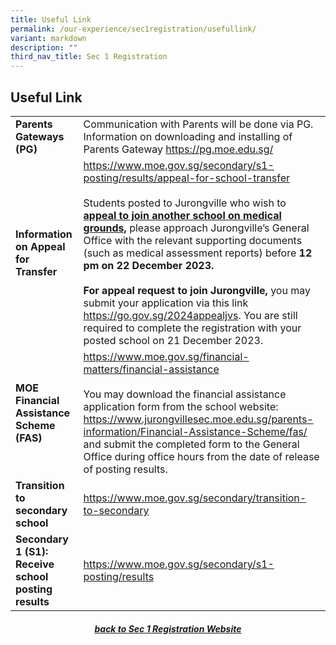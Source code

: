 ```yaml
---
title: Useful Link
permalink: /our-experience/sec1registration/usefullink/
variant: markdown
description: ""
third_nav_title: Sec 1 Registration
---
```

## Useful Link
<table width="100%">
	<tbody><tr>
		<td><b>Parents Gateways (PG)</b></td>
		<td>Communication with Parents will be done via PG. Information on downloading and installing of Parents Gateway <a href="https://pg.moe.edu.sg/">https://pg.moe.edu.sg/</a></td>
	</tr>
	<tr>
		<td><b>Information on Appeal for Transfer</b></td>
		<td><a href="https://www.moe.gov.sg/secondary/s1-posting/results/appeal-for-school-transfer">https://www.moe.gov.sg/secondary/s1-posting/results/appeal-for-school-transfer</a><br><br>
						Students posted to Jurongville who wish to <b><u>appeal to join another school on medical grounds,</u></b> please approach Jurongville’s General Office with the relevant supporting documents (such as medical assessment reports) before <b>12 pm on 22 December 2023.</b><br><br>
			<b>For appeal request to join Jurongville,</b> you may submit your application via this link <a href="https://go.gov.sg/2024appealjvs">https://go.gov.sg/2024appealjvs</a>. You are still required to complete the registration with your posted school on 21 December 2023.</td>
	</tr>
	<tr>
		<td><b>MOE Financial Assistance Scheme (FAS)</b></td>
		<td><a href="https://www.moe.gov.sg/financial-matters/financial-assistance">https://www.moe.gov.sg/financial-matters/financial-assistance</a><br><br>
You may download the financial assistance application form from the school website: <a href="https://www.jurongvillesec.moe.edu.sg/parents-information/Financial-Assistance-Scheme/fas/">https://www.jurongvillesec.moe.edu.sg/parents-information/Financial-Assistance-Scheme/fas/</a> and submit the completed form to the General Office during office hours from the date of release of posting results.</td>
	</tr>
	<tr>
		<td><b>Transition to secondary school</b></td>
		<td><a href="https://www.moe.gov.sg/secondary/transition-to-secondary">https://www.moe.gov.sg/secondary/transition-to-secondary</a></td>
	</tr>
	<tr>
		<td><b>Secondary 1 (S1): Receive school posting results</b></td>
		<td><a href="https://www.moe.gov.sg/secondary/s1-posting/results">https://www.moe.gov.sg/secondary/s1-posting/results</a></td>
	</tr>
	</tbody></table>

<h5><center><a href="/our-experience/sec1registration/">back to Sec 1 Registration Website</a></center></h5>